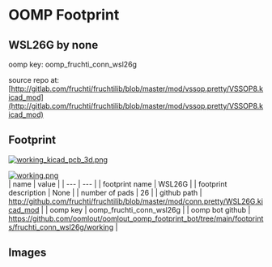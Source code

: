 # OOMP Footprint  
## WSL26G  by none  
  
oomp key: oomp_fruchti_conn_wsl26g  
  
source repo at: [http://gitlab.com/fruchti/fruchtilib/blob/master/mod/vssop.pretty/VSSOP8.kicad_mod](http://gitlab.com/fruchti/fruchtilib/blob/master/mod/vssop.pretty/VSSOP8.kicad_mod)  
## Footprint  
  
[![working_kicad_pcb_3d.png](working_kicad_pcb_3d_600.png)](working_kicad_pcb_3d.png)  
  
[![working.png](working_600.png)](working.png)  
| name | value | 
| --- | --- | 
| footprint name | WSL26G | 
| footprint description | None | 
| number of pads | 26 | 
| github path | http://github.com/fruchti/fruchtilib/blob/master/mod/conn.pretty/WSL26G.kicad_mod | 
| oomp key | oomp_fruchti_conn_wsl26g | 
| oomp bot github | https://github.com/oomlout/oomlout_oomp_footprint_bot/tree/main/footprints/fruchti_conn_wsl26g/working | 
## Images  

